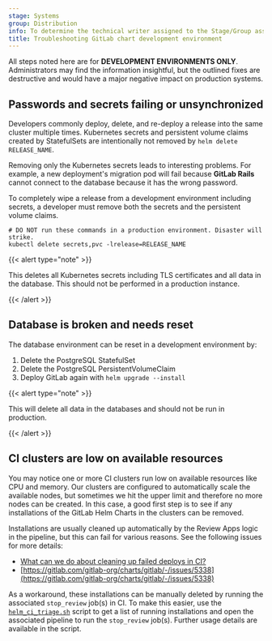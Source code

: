 ```yaml
---
stage: Systems
group: Distribution
info: To determine the technical writer assigned to the Stage/Group associated with this page, see https://handbook.gitlab.com/handbook/product/ux/technical-writing/#assignments
title: Troubleshooting GitLab chart development environment
---
```


All steps noted here are for **DEVELOPMENT ENVIRONMENTS ONLY**.
Administrators may find the information insightful, but the outlined fixes
are destructive and would have a major negative impact on production
systems.

## Passwords and secrets failing or unsynchronized

Developers commonly deploy, delete, and re-deploy a release into the same
cluster multiple times. Kubernetes secrets and persistent volume claims created by StatefulSets are
intentionally not removed by `helm delete RELEASE_NAME`.

Removing only the Kubernetes secrets leads to interesting problems. For
example, a new deployment's migration pod will fail because **GitLab Rails**
cannot connect to the database because it has the wrong password.

To completely wipe a release from a development environment including
secrets, a developer must remove both the secrets and the persistent volume
claims.

```shell
# DO NOT run these commands in a production environment. Disaster will strike.
kubectl delete secrets,pvc -lrelease=RELEASE_NAME
```

{{< alert type="note" >}}

This deletes all Kubernetes secrets including TLS certificates and all data
in the database. This should not be performed in a production instance.

{{< /alert >}}

## Database is broken and needs reset

The database environment can be reset in a development environment by:

1. Delete the PostgreSQL StatefulSet
1. Delete the PostgreSQL PersistentVolumeClaim
1. Deploy GitLab again with `helm upgrade --install`

{{< alert type="note" >}}

This will delete all data in the databases and should not be run in
production.

{{< /alert >}}

## CI clusters are low on available resources

You may notice one or more CI clusters run low on available resources like CPU
and memory. Our clusters are configured to automatically scale the available
nodes, but sometimes we hit the upper limit and therefore no more nodes can be
created. In this case, a good first step is to see if any installations of the
GitLab Helm Charts in the clusters can be removed.

Installations are usually cleaned up automatically by the Review Apps logic in
the pipeline, but this can fail for various reasons. See the following issues
for more details:

- [What can we do about cleaning up failed deploys in CI?](https://gitlab.com/gitlab-org/charts/gitlab/-/issues/2076)
- [https://gitlab.com/gitlab-org/charts/gitlab/-/issues/5338](https://gitlab.com/gitlab-org/charts/gitlab/-/issues/5338)

As a workaround, these installations can be manually deleted by running the associated
`stop_review` job(s) in CI. To make this easier, use the
[`helm_ci_triage.sh`](https://gitlab.com/gitlab-org/charts/gitlab/blob/master/scripts/ci/helm_ci_triage.sh)
script to get a list of running installations and open the associated pipeline to run
the `stop_review` job(s). Further usage details are available in the script.
